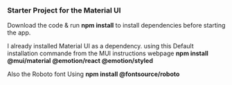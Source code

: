 ### Starter Project for the Material UI 

Download the code & run **npm install** to install dependencies before starting the app.

I already installed Material UI as a dependency. using this Default installation commande from the MUI instructions webpage **npm install @mui/material @emotion/react @emotion/styled**

Also the Roboto font Using **npm install @fontsource/roboto**
